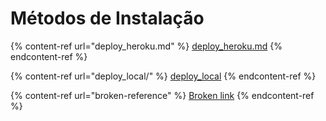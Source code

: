 # Métodos de Instalação

{% content-ref url="deploy_heroku.md" %}
[deploy\_heroku.md](deploy\_heroku.md)
{% endcontent-ref %}

{% content-ref url="deploy_local/" %}
[deploy\_local](deploy\_local/)
{% endcontent-ref %}

{% content-ref url="broken-reference" %}
[Broken link](broken-reference)
{% endcontent-ref %}
